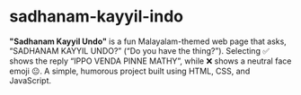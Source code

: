 # sadhanam-kayyil-indo
**"Sadhanam Kayyil Undo"** is a fun Malayalam-themed web page that asks, “SADHANAM KAYYIL UNDO?” (“Do you have the thing?”). Selecting ✅ shows the reply “IPPO VENDA PINNE MATHY”, while ❌ shows a neutral face emoji 😐. A simple, humorous project built using HTML, CSS, and JavaScript.
